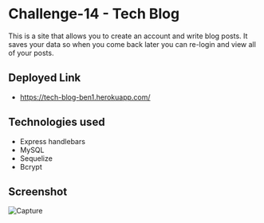 # Challenge-14 - Tech Blog

This is a site that allows you to create an account and write blog posts. It saves your data so when you come back later you can re-login and view all of your posts.

## Deployed Link 
- https://tech-blog-ben1.herokuapp.com/


## Technologies used
- Express handlebars
- MySQL
- Sequelize
- Bcrypt


## Screenshot

![Capture](https://user-images.githubusercontent.com/103340843/197371325-f539f925-5c52-45f8-ae71-5202ed9ffff0.PNG)

